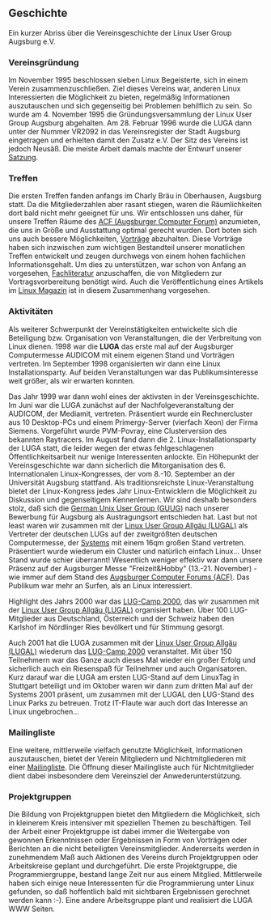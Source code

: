 ## Geschichte
Ein kurzer Abriss über die Vereinsgeschichte der Linux User Group Augsburg e.V.

### Vereinsgründung
Im November 1995 beschlossen sieben Linux Begeisterte, sich in einem Verein zusammenzuschließen. Ziel dieses Vereins war, anderen Linux Interessierten die Möglichkeit zu bieten, regelmäßig Informationen auszutauschen und sich gegenseitig bei Problemen behilflich zu sein. So wurde am 4. November 1995 die Gründungsversammlung der Linux User Group Augsburg abgehalten. Am 28. Februar 1996 wurde die LUGA dann unter der Nummer VR2092 in das Vereinsregister der Stadt Augsburg eingetragen und erhielten damit den Zusatz e.V. Der Sitz des Vereins ist jedoch Neusäß. Die meiste Arbeit damals machte der Entwurf unserer [Satzung](/Wir_ueber_uns/Satzung/).

### Treffen
Die ersten Treffen fanden anfangs im Charly Bräu in Oberhausen, Augsburg statt. Da die Mitgliederzahlen aber rasant stiegen, waren die Räumlichkeiten dort bald nicht mehr geeignet für uns. Wir entschlossen uns daher, für unsere Treffen Räume des [ACF (Augsburger Computer Forum)](http://www.augusta.de/kontakt.html) anzumieten, die uns in Größe und Ausstattung optimal gerecht wurden. Dort boten sich uns auch bessere Möglichkeiten, [Vorträge](/Angebote/Vortraege) abzuhalten. Diese Vorträge haben sich inzwischen zum wichtigen Bestandteil unserer monatlichen Treffen entwickelt und zeugen durchwegs von einem hohen fachlichen Informationsgehalt. Um dies zu unterstützen, war schon von Anfang an vorgesehen, [Fachliteratur](/Angebote/Bibliothek) anzuschaffen, die von Mitgliedern zur Vortragsvorbereitung benötigt wird. Auch die Veröffentlichung eines Artikels im [Linux Magazin](http://www.linux-magazin.de/) ist in diesem Zusammenhang vorgesehen.

### Aktivitäten
Als weiterer Schwerpunkt der Vereinstätigkeiten entwickelte sich die Beteiligung bzw. Organisation von Veranstaltungen, die der Verbreitung von Linux dienen. 1998 war die __LUGA__ das erste mal auf der Augsburger Computermesse AUDICOM mit einem eigenen Stand und Vorträgen vertreten. Im September 1998 organisierten wir dann eine Linux Installationsparty. Auf beiden Veranstaltungen war das Publikumsinteresse weit größer, als wir erwarten konnten.

Das Jahr 1999 war dann wohl eines der aktivsten in der Vereinsgeschichte. Im Juni war die LUGA zunächst auf der Nachfolgeveranstaltung der AUDICOM, der Mediamit, vertreten. Präsentiert wurde ein Rechnercluster aus 10 Desktop-PCs und einem Primergy-Server (vierfach Xeon) der Firma Siemens. Vorgeführt wurde PVM-Povray, eine Clusterversion des bekannten Raytracers. Im August fand dann die 2. Linux-Installationsparty der LUGA statt, die leider wegen der etwas fehlgeschlagenen Öffentlichkeitsarbeit nur wenige Interessenten anlockte. Ein Höhepunkt der Vereinsgeschichte war dann sicherlich die Mitorganisation des 6. Internationalen Linux-Kongresses, der vom 8.-10. September an der Universität Augsburg stattfand. Als traditionsreichste Linux-Veranstaltung bietet der Linux-Kongress jedes Jahr Linux-Entwicklern die Möglichkeit zu Diskussion und gegenseitigem Kennenlernen. Wir sind deshalb besonders stolz, daß sich die [German Unix User Group (GUUG)](http://www.guug.de/) nach unserer Bewerbung für Augsburg als Austragungsort entschieden hat. Last but not least waren wir zusammen mit der [Linux User Group Allgäu (LUGAL)](http://www.lugal.de/) als Vertreter der deutschen LUGs auf der zweitgrößten deutschen Computermesse, der [Systems](http://www.systems.de/) mit einem 16qm großen Stand vertreten. Präsentiert wurde wiederum ein Cluster und natürlich einfach Linux... Unser Stand wurde schier überrannt! Wesentlich weniger effektiv war dann unsere Präsenz auf der Augsburger Messe "Freizeit&Hobby" (13.-21. November) - wie immer auf dem Stand des [Augsburger Computer Forums (ACF)](http://www.augusta.de/). Das Publikum war mehr an Surfen, als an Linux interessiert.

Highlight des Jahrs 2000 war das [LUG-Camp 2000](http://www.lug-camp.de/), das wir zusammen mit der [Linux User Group Allgäu (LUGAL)](http://www.lugal.de/) organisiert haben. Über 100 LUG-Mitglieder aus Deutschland, Österreich und der Schweiz haben den Karlshof im Nördlinger Ries bevölkert und für Stimmung gesorgt.

Auch 2001 hat die LUGA zusammen mit der [Linux User Group Allgäu (LUGAL)](http://www.lugal.de/) wiederum das [LUG-Camp 2000](http://www.lug-camp.de/) veranstaltet. Mit über 150 Teilnehmern war das Ganze auch dieses Mal wieder ein großer Erfolg und sicherlich auch ein Riesenspaß für Teilnehmer und auch Organisatoren. Kurz darauf war die LUGA am ersten LUG-Stand auf dem LinuxTag in Stuttgart beteiligt und im Oktober waren wir dann zum dritten Mal auf der Systems 2001 präsent, um zusammen mit der LUGAL den LUG-Stand des Linux Parks zu betreuen. Trotz IT-Flaute war auch dort das Interesse an Linux ungebrochen...

### Mailingliste
Eine weitere, mittlerweile vielfach genutzte Möglichkeit, Informationen auszutauschen, bietet der Verein Mitgliedern und Nichtmitgliederen mit einer [Mailingliste](/Angebote/Mailinglisten/). Die Öffnung dieser Mailingliste auch für Nichtmitglieder dient dabei insbesondere dem Vereinsziel der Anwederunterstützung.

### Projektgruppen
Die Bildung von Projektgruppen bietet den Mitgliedern die Möglichkeit, sich in kleinerem Kreis intensiver mit speziellen Themen zu beschäftigen. Teil der Arbeit einer Projektgruppe ist dabei immer die Weitergabe von gewonnen Erkenntnissen oder Ergebnissen in Form von Vorträgen oder Berichten an die nicht beteiligten Vereinsmitglieder. Andererseits werden in zunehmendem Maß auch Aktionen des Vereins durch Projektgruppen oder Arbeitskreise geplant und durchgeführt. Die erste Projektgruppe, die Programmiergruppe, bestand lange Zeit nur aus einem Mitglied. Mittlerweile haben sich einige neue Interessenten für die Programmierung unter Linux gefunden, so daß hoffentlich bald mit sichtbaren Ergebnissen gerechnet werden kann :-). Eine andere Arbeitsgruppe plant und realisiert die LUGA WWW Seiten. 

